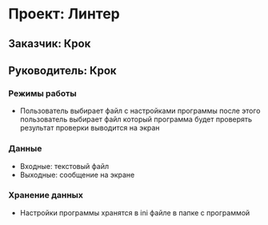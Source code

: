 # Проект: Линтер

## Заказчик: Крок
## Руководитель: Крок

### Режимы работы
* Пользователь выбирает файл с настройками программы после этого пользователь выбирает файл который программа будет проверять результат проверки выводится на экран 

### Данные
* Входные: текстовый файл
* Выходные: сообщение на экране 

### Хранение данных
* Настройки программы хранятся в ini файле в папке с программой  
 